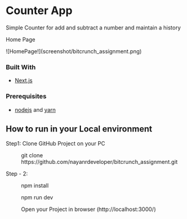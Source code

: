 <div id="top"></div>

<!-- ABOUT THE PROJECT -->
# Counter App

Simple Counter for add and subtract a number and maintain a history
<p>Home Page</p>
![HomePage!](screenshot/bitcrunch_assignment.png)

### Built With

* [Next.js](https://nextjs.org/)

### Prerequisites

* [nodejs](https://nodejs.org/en/download/) and [yarn](https://classic.yarnpkg.com/en/)

## How to run in your Local environment

<dl>
    <dt>Step1: Clone GitHub Project on your PC</dt>
    <dd>
        <p>git clone https://github.com/nayanrdeveloper/bitcrunch_assignment.git</p>
    </dd>
    <dt>Step - 2: </dt>
    <dd>
        <p>npm install</p>
        <p>npm run dev</p>
        <p>Open your Project in browser (http://localhost:3000/)</p>
    </dd>
</dl>
